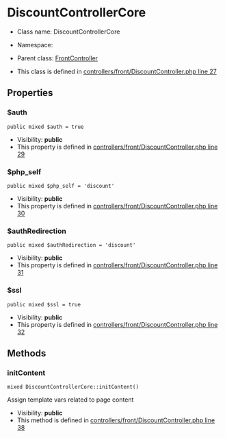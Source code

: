 DiscountControllerCore
===============






* Class name: DiscountControllerCore
* Namespace: 
* Parent class: [FrontController](FrontControllerCore)

* This class is defined in [controllers/front/DiscountController.php line 27](https://github.com/PrestaShop/PrestaShop/blob/1.6.1.1/controllers/front/DiscountController.php#27)





Properties
----------


### $auth

    public mixed $auth = true





* Visibility: **public**
* This property is defined in [controllers/front/DiscountController.php line 29](https://github.com/PrestaShop/PrestaShop/blob/1.6.1.1/controllers/front/DiscountController.php#29)


### $php_self

    public mixed $php_self = 'discount'





* Visibility: **public**
* This property is defined in [controllers/front/DiscountController.php line 30](https://github.com/PrestaShop/PrestaShop/blob/1.6.1.1/controllers/front/DiscountController.php#30)


### $authRedirection

    public mixed $authRedirection = 'discount'





* Visibility: **public**
* This property is defined in [controllers/front/DiscountController.php line 31](https://github.com/PrestaShop/PrestaShop/blob/1.6.1.1/controllers/front/DiscountController.php#31)


### $ssl

    public mixed $ssl = true





* Visibility: **public**
* This property is defined in [controllers/front/DiscountController.php line 32](https://github.com/PrestaShop/PrestaShop/blob/1.6.1.1/controllers/front/DiscountController.php#32)


Methods
-------


### initContent

    mixed DiscountControllerCore::initContent()

Assign template vars related to page content



* Visibility: **public**
* This method is defined in [controllers/front/DiscountController.php line 38](https://github.com/PrestaShop/PrestaShop/blob/1.6.1.1/controllers/front/DiscountController.php#38)



